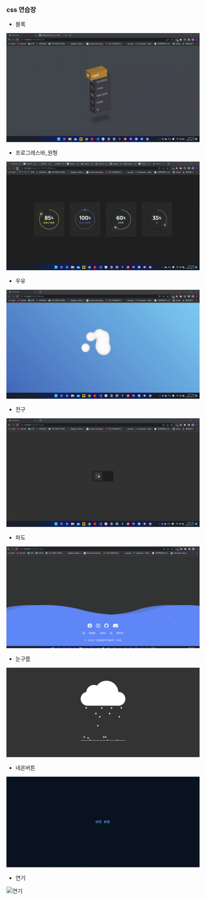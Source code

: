 ### css 연습장

- 블록

![블록](./capture/%EB%B8%94%EB%A1%9D.gif)

- 프로그레스바\_원형

![프로그레스바_원형](./capture/%ED%94%84%EB%A1%9C%EA%B7%B8%EB%A0%88%EC%8A%A4%EB%B0%94_%EC%9B%90%ED%98%95.gif)

- 우유

![우유](./capture/%EC%9A%B0%EC%9C%A0.gif)

- 전구

![전구](./capture/%EC%A0%84%EA%B5%AC.gif)

- 파도

![파도](./capture/%ED%8C%8C%EB%8F%84.gif)

- 눈구름

![눈구름](./capture/%EB%88%88%EA%B5%AC%EB%A6%84.gif)

- 네온버튼

![네온버튼](./capture/%EB%84%A4%EC%98%A8%EB%B2%84%ED%8A%BC.gif)

- 연기

![연기](./capture/%EC%97%B0%EA%B8%B0.gif)
